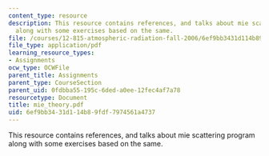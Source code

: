 ```yaml
---
content_type: resource
description: This resource contains references, and talks about mie scattering program
  along with some exercises based on the same.
file: /courses/12-815-atmospheric-radiation-fall-2006/6ef9bb3431d114b89fdf7974561a4737_mie_theory.pdf
file_type: application/pdf
learning_resource_types:
- Assignments
ocw_type: OCWFile
parent_title: Assignments
parent_type: CourseSection
parent_uid: 0fdbba55-195c-6ded-a0ee-12fec4af7a78
resourcetype: Document
title: mie_theory.pdf
uid: 6ef9bb34-31d1-14b8-9fdf-7974561a4737
---
```

This resource contains references, and talks about mie scattering program along with some exercises based on the same.

